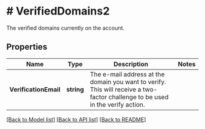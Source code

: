 # # VerifiedDomains2
The verified domains currently on the account.

## Properties 


Name | Type | Description | Notes
------------ | ------------- | ------------- | -------------
**VerificationEmail**| **string** | The e-mail address at the domain you want to verify. This will receive a two-factor challenge to be used in the verify action.  |


[[Back to Model list]](../../README.md#models) [[Back to API list]](../../README.md#endpoints) [[Back to README]](../../README.md)

